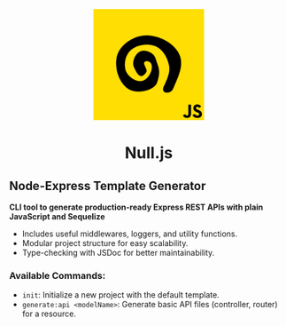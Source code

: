 <div align="center">
  <img alt="nulljs logo" src="./null-js.png" width=200 height=200 />
  <h1>Null.js</h1>
</div>

## Node-Express Template Generator

**CLI tool to generate production-ready Express REST APIs with plain JavaScript and Sequelize**

- Includes useful middlewares, loggers, and utility functions.
- Modular project structure for easy scalability.
- Type-checking with JSDoc for better maintainability.

### Available Commands:
- `init`: Initialize a new project with the default template.
- `generate:api <modelName>`: Generate basic API files (controller, router) for a resource.
